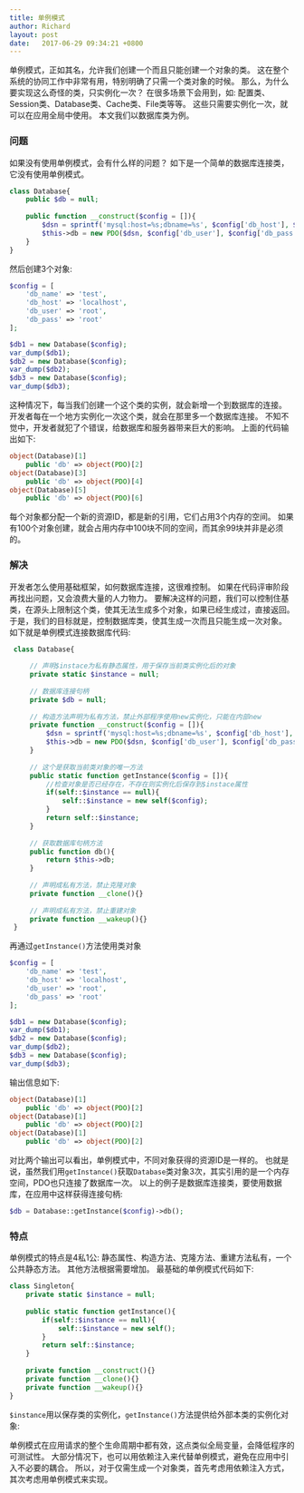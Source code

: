 ```yaml
---
title: 单例模式
author: Richard
layout: post
date:   2017-06-29 09:34:21 +0800
---
```


单例模式，正如其名，允许我们创建一个而且只能创建一个对象的类。
这在整个系统的协同工作中非常有用，特别明确了只需一个类对象的时候。
那么，为什么要实现这么奇怪的类，只实例化一次？
在很多场景下会用到，如: 配置类、Session类、Database类、Cache类、File类等等。
这些只需要实例化一次，就可以在应用全局中使用。
本文我们以数据库类为例。

### 问题
如果没有使用单例模式，会有什么样的问题？
如下是一个简单的数据库连接类，它没有使用单例模式。
```php
class Database{
    public $db = null;
    
    public function __construct($config = []){
        $dsn = sprintf('mysql:host=%s;dbname=%s', $config['db_host'], $config['db_name']);
        $this->db = new PDO($dsn, $config['db_user'], $config['db_pass']);
    }
}
```
然后创建3个对象:
```php
$config = [
    'db_name' => 'test',
    'db_host' => 'localhost',
    'db_user' => 'root',
    'db_pass' => 'root'
];

$db1 = new Database($config);
var_dump($db1);
$db2 = new Database($config);
var_dump($db2);
$db3 = new Database($config);
var_dump($db3);
```
这种情况下，每当我们创建一个这个类的实例，就会新增一个到数据库的连接。
开发者每在一个地方实例化一次这个类，就会在那里多一个数据库连接。
不知不觉中，开发者就犯了个错误，给数据库和服务器带来巨大的影响。
上面的代码输出如下:
```php
object(Database)[1]
    public 'db' => object(PDO)[2]
object(Database)[3]
    public 'db' => object(PDO)[4]
object(Database)[5]
    public 'db' => object(PDO)[6]
```
每个对象都分配一个新的资源ID，都是新的引用，它们占用3个内存的空间。
如果有100个对象创建，就会占用内存中100块不同的空间，而其余99块并非是必须的。
 
### 解决
开发者怎么使用基础框架，如何数据库连接，这很难控制。
如果在代码评审阶段再找出问题，又会浪费大量的人力物力。
要解决这样的问题，我们可以控制住基类，在源头上限制这个类，使其无法生成多个对象，如果已经生成过，直接返回。
于是，我们的目标就是，控制数据库类，使其生成一次而且只能生成一次对象。
如下就是单例模式连接数据库代码:
```php
 class Database{
     
     // 声明$instace为私有静态属性，用于保存当前类实例化后的对象
     private static $instance = null;
     
     // 数据库连接句柄
     private $db = null;
     
     // 构造方法声明为私有方法，禁止外部程序使用new实例化，只能在内部new
     private function __construct($config = []){
         $dsn = sprintf('mysql:host=%s;dbname=%s', $config['db_host'], $config['db_name']);
         $this->db = new PDO($dsn, $config['db_user'], $config['db_pass']);
     }
     
     // 这个是获取当前类对象的唯一方法
     public static function getInstance($config = []){
         //检查对象是否已经存在，不存在则实例化后保存到$instace属性
         if(self::$instance == null){
             self::$instance = new self($config);
         }
         return self::$instance;
     }
     
     // 获取数据库句柄方法
     public function db(){
         return $this->db;
     }
     
     // 声明成私有方法，禁止克隆对象
     private function __clone(){}
     
     // 声明成私有方法，禁止重建对象
     private function __wakeup(){}
 }
 ```
 
再通过`getInstance()`方法使用类对象
 
```php
$config = [
    'db_name' => 'test',
    'db_host' => 'localhost',
    'db_user' => 'root',
    'db_pass' => 'root'
];

$db1 = new Database($config);
var_dump($db1);
$db2 = new Database($config);
var_dump($db2);
$db3 = new Database($config);
var_dump($db3);
```
输出信息如下:
```php
object(Database)[1]
    public 'db' => object(PDO)[2]
object(Database)[1]
    public 'db' => object(PDO)[2]
object(Database)[1]
    public 'db' => object(PDO)[2]
```
对比两个输出可以看出，单例模式中，不同对象获得的资源ID是一样的。
也就是说，虽然我们用`getInstance()`获取`Database`类对象3次，其实引用的是一个内存空间，PDO也只连接了数据库一次。
以上的例子是数据库连接类，要使用数据库，在应用中这样获得连接句柄:
```php
$db = Database::getInstance($config)->db();
```

### 特点
单例模式的特点是4私1公: 静态属性、构造方法、克隆方法、重建方法私有，一个公共静态方法。
其他方法根据需要增加。
最基础的单例模式代码如下:
```php
class Singleton{
    private static $instance = null;
    
    public static function getInstance(){
        if(self::$instance == null){
            self::$instance = new self();
        }
        return self::$instance;
    }
    
    private function __construct(){}
    private function __clone(){}
    private function __wakeup(){}
}
```
`$instance`用以保存类的实例化，`getInstance()`方法提供给外部本类的实例化对象:

单例模式在应用请求的整个生命周期中都有效，这点类似全局变量，会降低程序的可测试性。
大部分情况下，也可以用依赖注入来代替单例模式，避免在应用中引入不必要的耦合。
所以，对于仅需生成一个对象类，首先考虑用依赖注入方式，其次考虑用单例模式来实现。
